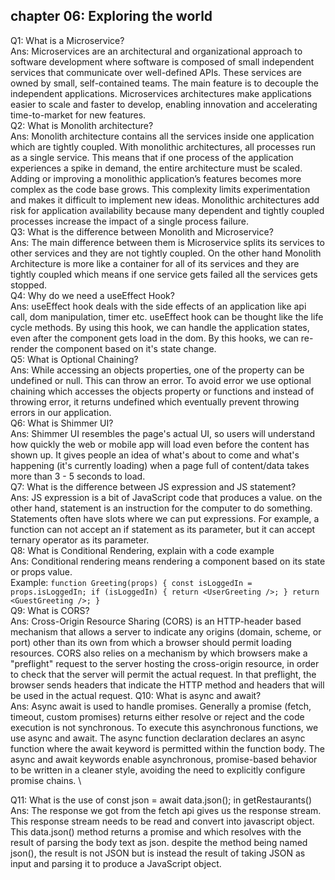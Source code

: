 ## chapter 06: Exploring the world

Q1: What is a Microservice? \
    Ans: Microservices are an architectural and organizational approach to software development where software is composed of small independent services that communicate over well-defined APIs. These services are owned by small, self-contained teams. The main feature is to decouple the independent applications. Microservices architectures make applications easier to scale and faster to develop, enabling innovation and accelerating time-to-market for new features. \
Q2: What is Monolith architecture? \
    Ans: Monolith architecture contains all the services inside one application which are tightly coupled. With monolithic architectures, all processes run as a single service. This means that if one process of the application experiences a spike in demand, the entire architecture must be scaled. Adding or improving a monolithic application’s features becomes more complex as the code base grows. This complexity limits experimentation and makes it difficult to implement new ideas. Monolithic architectures add risk for application availability because many dependent and tightly coupled processes increase the impact of a single process failure. \
Q3: What is the difference between Monolith and Microservice? \
    Ans: The main difference between them is Microservice splits its services to other services and they are not tightly coupled. On the other hand Monolith Architecture is more like a container for all of its services and they are tightly coupled which means if one service gets failed all the services gets stopped. \
Q4: Why do we need a useEffect Hook? \
    Ans: useEffect hook deals with the side effects of an application like api call, dom manipulation, timer etc. useEffect hook can be thought like the life cycle methods. By using this hook, we can handle the application states, even after the component gets load in the dom. By this hooks, we can re-render the component based on it's state change. \
Q5: What is Optional Chaining? \
    Ans: While accessing an objects properties, one of the property can be undefined or null. This can throw an error. To avoid error we use optional chaining which accesses the objects property or functions and instead of throwing error, it returns undefined which eventually prevent throwing errors in our application. \
Q6: What is Shimmer UI? \
    Ans: Shimmer UI resembles the page's actual UI, so users will understand how quickly the web or mobile app will load even before the content has shown up. It gives people an idea of what's about to come and what's happening (it's currently loading) when a page full of content/data takes more than 3 - 5 seconds to load. \
Q7: What is the difference between JS expression and JS statement? \
    Ans: JS expression is a bit of JavaScript code that produces a value. on the other hand, statement is an instruction for the computer to do something. Statements often have slots where we can put expressions. For example, a function can not accept an if statement as its parameter, but it can accept ternary operator as its parameter. \
Q8: What is Conditional Rendering, explain with a code example \
    Ans: Conditional rendering means rendering a component based on its state or props value. \
    Example:
    `
        function Greeting(props) {
            const isLoggedIn = props.isLoggedIn;
            if (isLoggedIn) {
                return <UserGreeting />;
            }
            return <GuestGreeting />;
        }
    ` \
Q9: What is CORS? \
    Ans: Cross-Origin Resource Sharing (CORS) is an HTTP-header based mechanism that allows a server to indicate any origins (domain, scheme, or port) other than its own from which a browser should permit loading resources. CORS also relies on a mechanism by which browsers make a "preflight" request to the server hosting the cross-origin resource, in order to check that the server will permit the actual request. In that preflight, the browser sends headers that indicate the HTTP method and headers that will be used in the actual request. 
Q10: What is async and await? \
    Ans: Async await is used to handle promises. Generally a promise (fetch, timeout, custom promises) returns either resolve or reject and the code execution is not synchronous. To execute this asynchronous functions, we use async and await. The async function declaration declares an async function where the await keyword is permitted within the function body. The async and await keywords enable asynchronous, promise-based behavior to be written in a cleaner style, avoiding the need to explicitly configure promise chains. \

Q11: What is the use of const json = await data.json(); in getRestaurants() \
    Ans: The response we got from the fetch api gives us the response stream. This response stream needs to be read and convert into javascript object. This data.json() method returns a promise and which resolves with the result of parsing the body text as json. despite the method being named json(), the result is not JSON but is instead the result of taking JSON as input and parsing it to produce a JavaScript object. 
